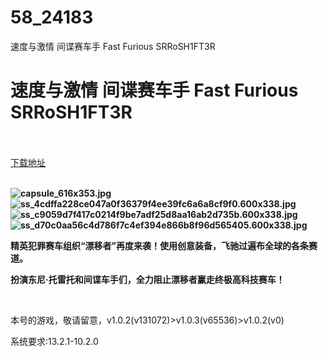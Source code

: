 # 58_24183
速度与激情 间谍赛车手 Fast Furious SRRoSH1FT3R
# 速度与激情 间谍赛车手 Fast Furious SRRoSH1FT3R
 <br/></br>
[下载地址](https://www.switch520.cc/article/24183 "下载地址")
<br/></br>

<p><strong><img title="capsule_616x353.jpg" src="https://www.switch520.cc/muke_img/2021_11_05_ae049254752a6.jpg" alt="capsule_616x353.jpg"></strong><br>
<strong><img title="ss_4cdffa228ce047a0f36379f4ee39fc6a6a8cf9f0.600x338.jpg" src="https://www.switch520.cc/muke_img/2021_11_05_af2579f6fc86f.jpg" alt="ss_4cdffa228ce047a0f36379f4ee39fc6a6a8cf9f0.600x338.jpg"></strong><br>
<strong><img title="ss_c9059d7f417c0214f9be7adf25d8aa16ab2d735b.600x338.jpg" src="https://www.switch520.cc/muke_img/2021_11_05_d0eda53c0b9f8.jpg" alt="ss_c9059d7f417c0214f9be7adf25d8aa16ab2d735b.600x338.jpg"></strong><br>
<strong><img title="ss_d70c0aa56c4d786f7c4ef394e866b8f96d565405.600x338.jpg" src="https://www.switch520.cc/muke_img/2021_11_05_135dc3cba88fb.jpg" alt="ss_d70c0aa56c4d786f7c4ef394e866b8f96d565405.600x338.jpg">&nbsp;</strong></p>
<p><strong>精英犯罪赛车组织“漂移者”再度来袭！使用创意装备，飞驰过遍布全球的各条赛道。</strong></p>
<p><strong>扮演东尼·托雷托和间谍车手们，全力阻止漂移者赢走终极高科技赛车！</strong></p>
<p>&nbsp;</p>
<p>本号的游戏，敬请留意，v1.0.2(v131072)&gt;v1.0.3(v65536)&gt;v1.0.2(v0)</p>
<p>系统要求:13.2.1-10.2.0</p>
